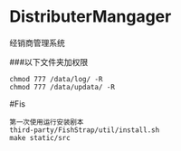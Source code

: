# DistributerMangager
经销商管理系统

###以下文件夹加权限

    chmod 777 /data/log/ -R
    chmod 777 /data/updata/ -R

#Fis

    第一次使用运行安装剧本
    third-party/FishStrap/util/install.sh
    make static/src
